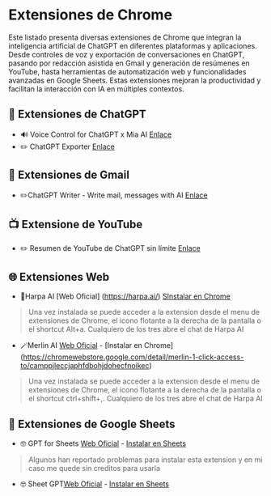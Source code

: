 # Extensiones de Chrome

Este listado presenta diversas extensiones de Chrome que integran la inteligencia artificial de ChatGPT en diferentes plataformas y aplicaciones. Desde controles de voz y exportación de conversaciones en ChatGPT, pasando por redacción asistida en Gmail y generación de resúmenes en YouTube, hasta herramientas de automatización web y funcionalidades avanzadas en Google Sheets. Estas extensiones mejoran la productividad y facilitan la interacción con IA en múltiples contextos.

## 💬 Extensiones de ChatGPT

- 🔊 Voice Control for ChatGPT x Mia AI [Enlace](https://chromewebstore.google.com/detail/voice-control-for-chatgpt/eollffkcakegifhacjnlnegohfdlidhn)
- ✏️ ChatGPT Exporter [Enlace](https://chromewebstore.google.com/detail/chatgpt-exportador-extrae/ilmdofdhpnhffldihboadndccenlnfll?hl=es)

## 📩 Extensiones de Gmail 

- ✏️ChatGPT Writer - Write mail, messages with AI [Enlace](https://chromewebstore.google.com/detail/chatgpt-writer-write-mail/pdnenlnelpdomajfejgapbdpmjkfpjkp)

## 📺 Extensione de YouTube

- ✏️ Resumen de YouTube de ChatGPT sin límite [Enlace](https://chromewebstore.google.com/detail/resumen-de-youtube-de-cha/eelolnalmpdjemddgmpnmobdhnglfpje?hl=es-419)

## 🌐 Extensiones Web

- 🎸Harpa AI [Web Oficial] (https://harpa.ai/)
[SInstalar en Chrome](https://chromewebstore.google.com/detail/harpa-ai-agente-de-automa/eanggfilgoajaocelnaflolkadkeghjp?hl=es)
> Una vez instalada se puede acceder a la extension desde el menu de extensiones de Chrome, el icono flotante a la derecha de la pantalla o el shortcut Alt+a. Cualquiero de los tres abre el chat de Harpa AI

- 🪄Merlin AI [Web Oficial](https://www.getmerlin.in/es) - [Instalar en Chrome]
(https://chromewebstore.google.com/detail/merlin-1-click-access-to/camppjleccjaphfdbohjdohecfnoikec)
> Una vez instalada se puede acceder a la extension desde el menu de extensiones de Chrome, el icono flotante a la derecha de la pantalla o el shortcut ctrl+shift+,. Cualquiero de los tres abre el chat de Harpa AI

## 📰 Extensiones de Google Sheets

- 🤓 GPT for Sheets [Web Oficial](https://gptforwork.com/) - [Instalar en Sheets](https://workspace.google.com/marketplace/app/gpt_for_sheets/677318054654?hl=es)
> Algunos han reportado problemas para instalar esta extension y en mi caso me quede sin creditos para usarla

- 🤓 Sheet GPT[Web Oficial](https://sheetgpt.ai/) -  [Instalar en Sheets](https://workspace.google.com/marketplace/app/sheetgpt_ai_and_chatgpt_for_sheets/1071108744264?_gl=1*7bzl94*_gcl_au*NTA3NDUwNTUwLjE3MTQ0ODEyNzU.)
  

